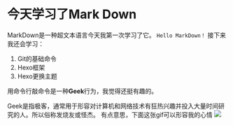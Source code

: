 # 今天学习了Mark Down
MarkDown是一种超文本语言今天我第一次学习了它。
``Hello MarkDown！``
接下来我还会学习：

1. Git的基础命令
1. Hexo框架
1. Hexo更换主题

用命令行敲命令是一种**Geek**行为，我觉得还挺有趣的。

Geek是指极客，通常用于形容对计算机和网络技术有狂热兴趣并投入大量时间研究的人。所以俗称发烧友或怪杰。
有点意思，下面这张gif可以形容我的心情
![](https://qgt-style.oss-cn-hangzhou.aliyuncs.com/newcoursep4/g1/g1-2-2/tenor.gif)
